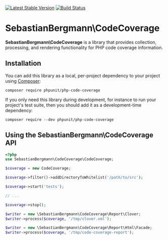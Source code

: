 [![Latest Stable Version](https://poser.pugx.org/phpunit/php-code-coverage/v/stable.png)](https://packagist.org/packages/phpunit/php-code-coverage)
[![Build Status](https://travis-ci.org/sebastianbergmann/php-code-coverage.svg?branch=5.3)](https://travis-ci.org/sebastianbergmann/php-code-coverage)

# SebastianBergmann\CodeCoverage

**SebastianBergmann\CodeCoverage** is a library that provides collection, processing, and rendering functionality for PHP code coverage information.

## Installation

You can add this library as a local, per-project dependency to your project using [Composer](https://getcomposer.org/):

    composer require phpunit/php-code-coverage

If you only need this library during development, for instance to run your project's test suite, then you should add it as a development-time dependency:

    composer require --dev phpunit/php-code-coverage

## Using the SebastianBergmann\CodeCoverage API

```php
<?php
use SebastianBergmann\CodeCoverage\CodeCoverage;

$coverage = new CodeCoverage;

$coverage->filter()->addDirectoryToWhitelist('/path/to/src');

$coverage->start('tests');

// ...

$coverage->stop();

$writer = new \SebastianBergmann\CodeCoverage\Report\Clover;
$writer->process($coverage, '/tmp/clover.xml');

$writer = new \SebastianBergmann\CodeCoverage\Report\Html\Facade;
$writer->process($coverage, '/tmp/code-coverage-report');
```

